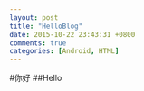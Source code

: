```yaml
---
layout: post
title: "HelloBlog"
date: 2015-10-22 23:43:31 +0800
comments: true
categories: [Android, HTML]
---
```


#你好
##Hello

